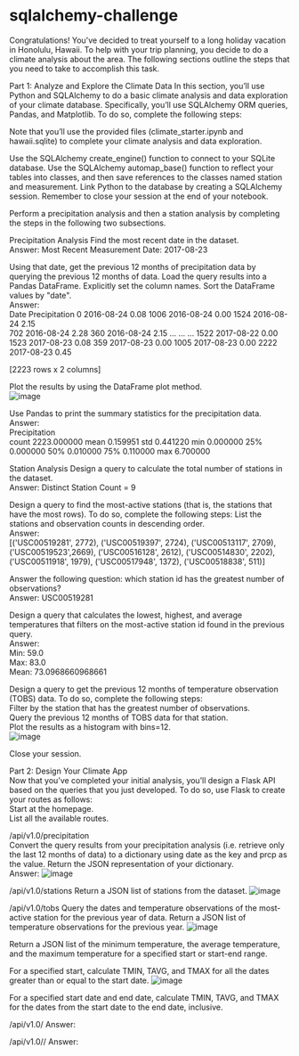 # sqlalchemy-challenge

Congratulations! You've decided to treat yourself to a long holiday vacation in Honolulu, Hawaii. To help with your trip planning, you decide to do a climate analysis about the area. The following sections outline the steps that you need to take to accomplish this task.

Part 1: Analyze and Explore the Climate Data
In this section, you’ll use Python and SQLAlchemy to do a basic climate analysis and data exploration of your climate database. Specifically, you’ll use SQLAlchemy ORM queries, Pandas, and Matplotlib. To do so, complete the following steps:

Note that you’ll use the provided files (climate_starter.ipynb and hawaii.sqlite) to complete your climate analysis and data exploration.

Use the SQLAlchemy create_engine() function to connect to your SQLite database.
Use the SQLAlchemy automap_base() function to reflect your tables into classes, and then save references to the classes named station and measurement.
Link Python to the database by creating a SQLAlchemy session.
Remember to close your session at the end of your notebook.

Perform a precipitation analysis and then a station analysis by completing the steps in the following two subsections.

Precipitation Analysis
Find the most recent date in the dataset.  
  Answer: Most Recent Measurement Date: 2017-08-23

Using that date, get the previous 12 months of precipitation data by querying the previous 12 months of data.
Load the query results into a Pandas DataFrame. Explicitly set the column names. Sort the DataFrame values by "date".  
  Answer:  
        Date        Precipitation
  0     2016-08-24           0.08
  1006  2016-08-24           0.00
  1524  2016-08-24           2.15  
  702   2016-08-24           2.28
  360   2016-08-24           2.15
  ...          ...            ...
  1522  2017-08-22           0.00
  1523  2017-08-23           0.08
  359   2017-08-23           0.00
  1005  2017-08-23           0.00
  2222  2017-08-23           0.45

[2223 rows x 2 columns]

Plot the results by using the DataFrame plot method.  
![image](https://github.com/mcjauregui/sqlalchemy-challenge/assets/151464511/2dd8ee07-4f55-4c9f-8e8b-f3067d4c5bc8)

Use Pandas to print the summary statistics for the precipitation data.    
  Answer:    
         Precipitation  
  count    2223.000000
  mean        0.159951
  std         0.441220
  min         0.000000
  25%         0.000000
  50%         0.010000
  75%         0.110000
  max         6.700000


Station Analysis
Design a query to calculate the total number of stations in the dataset.  
  Answer: Distinct Station Count = 9  

Design a query to find the most-active stations (that is, the stations that have the most rows). To do so, complete the following steps:
List the stations and observation counts in descending order.  
  Answer:   
  [('USC00519281', 2772), ('USC00519397', 2724), ('USC00513117', 2709), ('USC00519523',2669),
  ('USC00516128', 2612), ('USC00514830', 2202), ('USC00511918', 1979), ('USC00517948', 1372),
  ('USC00518838', 511)]
  
Answer the following question: which station id has the greatest number of observations?  
  Answer: USC00519281  

Design a query that calculates the lowest, highest, and average temperatures that filters on the most-active station id found in the previous query.  
  Answer:   
    Min: 59.0  
    Max: 83.0  
    Mean: 73.0968660968661  

Design a query to get the previous 12 months of temperature observation (TOBS) data. To do so, complete the following steps:  
Filter by the station that has the greatest number of observations.  
Query the previous 12 months of TOBS data for that station.  
Plot the results as a histogram with bins=12.    
![image](https://github.com/mcjauregui/sqlalchemy-challenge/assets/151464511/1282164e-532b-435f-aa41-975699b0378b)

Close your session.

Part 2: Design Your Climate App  
Now that you’ve completed your initial analysis, you’ll design a Flask API based on the queries that you just developed. To do so, use Flask to create your routes as follows:  
Start at the homepage.  
List all the available routes.  

/api/v1.0/precipitation  
Convert the query results from your precipitation analysis (i.e. retrieve only the last 12 months of data) to a dictionary using date as the key and prcp as the value.
Return the JSON representation of your dictionary.  
  Answer: ![image](https://github.com/mcjauregui/sqlalchemy-challenge/assets/151464511/7aafd206-5e8f-4d5c-a66d-f4f4fb1e54fa)

/api/v1.0/stations
Return a JSON list of stations from the dataset.
![image](https://github.com/mcjauregui/sqlalchemy-challenge/assets/151464511/5ec0316b-9f2d-4b05-a913-ae241c09329e)

/api/v1.0/tobs
Query the dates and temperature observations of the most-active station for the previous year of data.
Return a JSON list of temperature observations for the previous year.
![image](https://github.com/mcjauregui/sqlalchemy-challenge/assets/151464511/bcc0000b-93fe-42a6-b69e-cfa5f25add6f)

Return a JSON list of the minimum temperature, the average temperature, and the maximum temperature for a specified start or start-end range.

For a specified start, calculate TMIN, TAVG, and TMAX for all the dates greater than or equal to the start date.
![image](https://github.com/mcjauregui/sqlalchemy-challenge/assets/151464511/c0b86180-cd84-4527-94c6-4ab23fd78f3d)

For a specified start date and end date, calculate TMIN, TAVG, and TMAX for the dates from the start date to the end date, inclusive.

/api/v1.0/<start> 
Answer: 

/api/v1.0/<start>/<end>
Answer:
